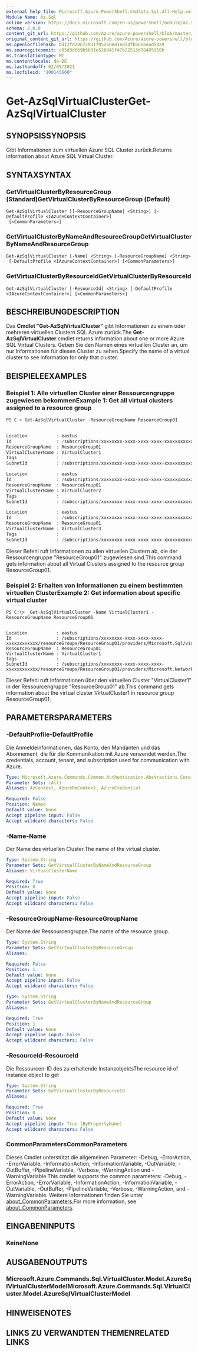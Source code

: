 ```yaml
---
external help file: Microsoft.Azure.PowerShell.Cmdlets.Sql.dll-Help.xml
Module Name: Az.Sql
online version: https://docs.microsoft.com/en-us/powershell/module/az.sql/get-azsqlvirtualcluster
schema: 2.0.0
content_git_url: https://github.com/Azure/azure-powershell/blob/master/src/Sql/Sql/help/Get-AzSqlVirtualCluster.md
original_content_git_url: https://github.com/Azure/azure-powershell/blob/master/src/Sql/Sql/help/Get-AzSqlVirtualCluster.md
ms.openlocfilehash: bd12fd2067c931f05266ed1ed24fb5666ead59a9
ms.sourcegitcommit: c05d3d669b5631e526841f47b22513d78495350b
ms.translationtype: MT
ms.contentlocale: de-DE
ms.lasthandoff: 02/09/2021
ms.locfileid: "100145660"
---
```

# <span data-ttu-id="dba4b-101">Get-AzSqlVirtualCluster</span><span class="sxs-lookup"><span data-stu-id="dba4b-101">Get-AzSqlVirtualCluster</span></span>

## <span data-ttu-id="dba4b-102">SYNOPSIS</span><span class="sxs-lookup"><span data-stu-id="dba4b-102">SYNOPSIS</span></span>
<span data-ttu-id="dba4b-103">Gibt Informationen zum virtuellen Azure SQL Cluster zurück.</span><span class="sxs-lookup"><span data-stu-id="dba4b-103">Returns information about Azure SQL Virtual Cluster.</span></span>

## <span data-ttu-id="dba4b-104">SYNTAX</span><span class="sxs-lookup"><span data-stu-id="dba4b-104">SYNTAX</span></span>

### <span data-ttu-id="dba4b-105">GetVirtualClusterByResourceGroup (Standard)</span><span class="sxs-lookup"><span data-stu-id="dba4b-105">GetVirtualClusterByResourceGroup (Default)</span></span>
```
Get-AzSqlVirtualCluster [[-ResourceGroupName] <String>] [-DefaultProfile <IAzureContextContainer>]
 [<CommonParameters>]
```

### <span data-ttu-id="dba4b-106">GetVirtualClusterByNameAndResourceGroup</span><span class="sxs-lookup"><span data-stu-id="dba4b-106">GetVirtualClusterByNameAndResourceGroup</span></span>
```
Get-AzSqlVirtualCluster [-Name] <String> [-ResourceGroupName] <String>
 [-DefaultProfile <IAzureContextContainer>] [<CommonParameters>]
```

### <span data-ttu-id="dba4b-107">GetVirtualClusterByResourceId</span><span class="sxs-lookup"><span data-stu-id="dba4b-107">GetVirtualClusterByResourceId</span></span>
```
Get-AzSqlVirtualCluster [-ResourceId] <String> [-DefaultProfile <IAzureContextContainer>] [<CommonParameters>]
```

## <span data-ttu-id="dba4b-108">BESCHREIBUNG</span><span class="sxs-lookup"><span data-stu-id="dba4b-108">DESCRIPTION</span></span>
<span data-ttu-id="dba4b-109">Das **Cmdlet "Get-AzSqlVirtualCluster"** gibt Informationen zu einem oder mehreren virtuellen Clustern SQL Azure zurück.</span><span class="sxs-lookup"><span data-stu-id="dba4b-109">The **Get-AzSqlVirtualCluster** cmdlet returns information about one or more Azure SQL Virtual Clusters.</span></span>
<span data-ttu-id="dba4b-110">Geben Sie den Namen eines virtuellen Cluster an, um nur Informationen für diesen Cluster zu sehen.</span><span class="sxs-lookup"><span data-stu-id="dba4b-110">Specify the name of a virtual cluster to see information for only that cluster.</span></span>

## <span data-ttu-id="dba4b-111">BEISPIELE</span><span class="sxs-lookup"><span data-stu-id="dba4b-111">EXAMPLES</span></span>

### <span data-ttu-id="dba4b-112">Beispiel 1: Alle virtuellen Cluster einer Ressourcengruppe zugewiesen bekommen</span><span class="sxs-lookup"><span data-stu-id="dba4b-112">Example 1: Get all virtual clusters assigned to a resource group</span></span>
```powershell
PS C:> Get-AzSqlVirtualCluster -ResourceGroupName ResourceGroup01


Location           : eastus
Id                 : /subscriptions/xxxxxxxx-xxxx-xxxx-xxxx-xxxxxxxxxxxx/resourceGroups/ResourceGroup01/providers/Microsoft.Sql/virtualClusters/VirtualCluster1
ResourceGroupName  : ResourceGroup01
VirtualClusterName : VirtualCluster1
Tags               :
SubnetId           : /subscriptions/xxxxxxxx-xxxx-xxxx-xxxx-xxxxxxxxxxxx/resourceGroups/ResourceGroup01/providers/Microsoft.Network/virtualNetworks/vnet_name/subnets/subnet_name1

Location           : eastus
Id                 : /subscriptions/xxxxxxxx-xxxx-xxxx-xxxx-xxxxxxxxxxxx/resourceGroups/ResourceGroup01/providers/Microsoft.Sql/virtualClusters/VirtualCluster2
ResourceGroupName  : ResourceGroup01
VirtualClusterName : VirtualCluster2
Tags               :
SubnetId           : /subscriptions/xxxxxxxx-xxxx-xxxx-xxxx-xxxxxxxxxxxx/resourceGroups/ResourceGroup01/providers/Microsoft.Network/virtualNetworks/vnet_name/subnets/subnet_name2

Location           : eastus
Id                 : /subscriptions/xxxxxxxx-xxxx-xxxx-xxxx-xxxxxxxxxxxx/resourceGroups/ResourceGroup01/providers/Microsoft.Sql/virtualClusters/VirtualCluster3
ResourceGroupName  : ResourceGroup01
VirtualClusterName : VirtualCluster3
Tags               :
SubnetId           : /subscriptions/xxxxxxxx-xxxx-xxxx-xxxx-xxxxxxxxxxxx/resourceGroups/ResourceGroup01/providers/Microsoft.Network/virtualNetworks/vnet_name/subnets/subnet_name3
```

<span data-ttu-id="dba4b-113">Dieser Befehl ruft Informationen zu allen virtuellen Clustern ab, die der Ressourcengruppe "ResourceGroup01" zugewiesen sind.</span><span class="sxs-lookup"><span data-stu-id="dba4b-113">This command gets information about all Virtual Clusters assigned to the resource group ResourceGroup01.</span></span>

### <span data-ttu-id="dba4b-114">Beispiel 2: Erhalten von Informationen zu einem bestimmten virtuellen Cluster</span><span class="sxs-lookup"><span data-stu-id="dba4b-114">Example 2: Get information about specific virtual cluster</span></span>
```
PS C:\>  Get-AzSqlVirtualCluster -Name VirtualCluster1 -ResourceGroupName ResourceGroup01


Location           : eastus
Id                 : /subscriptions/xxxxxxxx-xxxx-xxxx-xxxx-xxxxxxxxxxxx/resourceGroups/ResourceGroup01/providers/Microsoft.Sql/virtualClusters/VirtualCluster1
ResourceGroupName  : ResourceGroup01
VirtualClusterName : VirtualCluster1
Tags               :
SubnetId           : /subscriptions/xxxxxxxx-xxxx-xxxx-xxxx-xxxxxxxxxxxx/resourceGroups/ResourceGroup01/providers/Microsoft.Network/virtualNetworks/vnet_name/subnets/subnet_name1
```

<span data-ttu-id="dba4b-115">Dieser Befehl ruft Informationen über den virtuellen Cluster "VirtualCluster1" in der Ressourcengruppe "ResourceGroup01" ab.</span><span class="sxs-lookup"><span data-stu-id="dba4b-115">This command gets information about the virtual cluster VirtualCluster1 in resource group ResourceGroup01.</span></span>

## <span data-ttu-id="dba4b-116">PARAMETERS</span><span class="sxs-lookup"><span data-stu-id="dba4b-116">PARAMETERS</span></span>

### <span data-ttu-id="dba4b-117">-DefaultProfile</span><span class="sxs-lookup"><span data-stu-id="dba4b-117">-DefaultProfile</span></span>
<span data-ttu-id="dba4b-118">Die Anmeldeinformationen, das Konto, den Mandanten und das Abonnement, die für die Kommunikation mit Azure verwendet werden.</span><span class="sxs-lookup"><span data-stu-id="dba4b-118">The credentials, account, tenant, and subscription used for communication with Azure.</span></span>

```yaml
Type: Microsoft.Azure.Commands.Common.Authentication.Abstractions.Core.IAzureContextContainer
Parameter Sets: (All)
Aliases: AzContext, AzureRmContext, AzureCredential

Required: False
Position: Named
Default value: None
Accept pipeline input: False
Accept wildcard characters: False
```

### <span data-ttu-id="dba4b-119">-Name</span><span class="sxs-lookup"><span data-stu-id="dba4b-119">-Name</span></span>
<span data-ttu-id="dba4b-120">Der Name des virtuellen Cluster.</span><span class="sxs-lookup"><span data-stu-id="dba4b-120">The name of the virtual cluster.</span></span>

```yaml
Type: System.String
Parameter Sets: GetVirtualClusterByNameAndResourceGroup
Aliases: VirtualClusterName

Required: True
Position: 0
Default value: None
Accept pipeline input: False
Accept wildcard characters: False
```

### <span data-ttu-id="dba4b-121">-ResourceGroupName</span><span class="sxs-lookup"><span data-stu-id="dba4b-121">-ResourceGroupName</span></span>
<span data-ttu-id="dba4b-122">Der Name der Ressourcengruppe.</span><span class="sxs-lookup"><span data-stu-id="dba4b-122">The name of the resource group.</span></span>

```yaml
Type: System.String
Parameter Sets: GetVirtualClusterByResourceGroup
Aliases:

Required: False
Position: 1
Default value: None
Accept pipeline input: False
Accept wildcard characters: False
```

```yaml
Type: System.String
Parameter Sets: GetVirtualClusterByNameAndResourceGroup
Aliases:

Required: True
Position: 1
Default value: None
Accept pipeline input: False
Accept wildcard characters: False
```

### <span data-ttu-id="dba4b-123">-ResourceId</span><span class="sxs-lookup"><span data-stu-id="dba4b-123">-ResourceId</span></span>
<span data-ttu-id="dba4b-124">Die Ressourcen-ID des zu erhaltende Instanzobjekts</span><span class="sxs-lookup"><span data-stu-id="dba4b-124">The resource id of instance object to get</span></span>

```yaml
Type: System.String
Parameter Sets: GetVirtualClusterByResourceId
Aliases:

Required: True
Position: 0
Default value: None
Accept pipeline input: True (ByPropertyName)
Accept wildcard characters: False
```

### <span data-ttu-id="dba4b-125">CommonParameters</span><span class="sxs-lookup"><span data-stu-id="dba4b-125">CommonParameters</span></span>
<span data-ttu-id="dba4b-126">Dieses Cmdlet unterstützt die allgemeinen Parameter: -Debug, -ErrorAction, -ErrorVariable, -InformationAction, -InformationVariable, -OutVariable, -OutBuffer, -PipelineVariable, -Verbose, -WarningAction und -WarningVariable.</span><span class="sxs-lookup"><span data-stu-id="dba4b-126">This cmdlet supports the common parameters: -Debug, -ErrorAction, -ErrorVariable, -InformationAction, -InformationVariable, -OutVariable, -OutBuffer, -PipelineVariable, -Verbose, -WarningAction, and -WarningVariable.</span></span> <span data-ttu-id="dba4b-127">Weitere Informationen finden Sie unter [about_CommonParameters.](http://go.microsoft.com/fwlink/?LinkID=113216)</span><span class="sxs-lookup"><span data-stu-id="dba4b-127">For more information, see [about_CommonParameters](http://go.microsoft.com/fwlink/?LinkID=113216).</span></span>

## <span data-ttu-id="dba4b-128">EINGABEN</span><span class="sxs-lookup"><span data-stu-id="dba4b-128">INPUTS</span></span>

### <span data-ttu-id="dba4b-129">Keine</span><span class="sxs-lookup"><span data-stu-id="dba4b-129">None</span></span>

## <span data-ttu-id="dba4b-130">AUSGABEN</span><span class="sxs-lookup"><span data-stu-id="dba4b-130">OUTPUTS</span></span>

### <span data-ttu-id="dba4b-131">Microsoft.Azure.Commands.Sql.VirtualCluster.Model.AzureSqlVirtualClusterModel</span><span class="sxs-lookup"><span data-stu-id="dba4b-131">Microsoft.Azure.Commands.Sql.VirtualCluster.Model.AzureSqlVirtualClusterModel</span></span>

## <span data-ttu-id="dba4b-132">HINWEISE</span><span class="sxs-lookup"><span data-stu-id="dba4b-132">NOTES</span></span>

## <span data-ttu-id="dba4b-133">LINKS ZU VERWANDTEN THEMEN</span><span class="sxs-lookup"><span data-stu-id="dba4b-133">RELATED LINKS</span></span>
